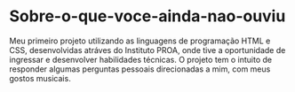 # Sobre-o-que-voce-ainda-nao-ouviu
Meu primeiro projeto utilizando as linguagens de programação HTML e CSS, desenvolvidas atráves do Instituto PROA, onde tive a oportunidade de ingressar e desenvolver habilidades técnicas. O projeto tem o intuito de responder algumas perguntas pessoais direcionadas a mim, com meus gostos musicais.
